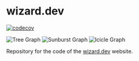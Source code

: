 # wizard.dev
[![codecov](https://codecov.io/gh/zkWildfire/wizard.dev/branch/master/graph/badge.svg?token=NGO19BC6E6)](https://codecov.io/gh/zkWildfire/wizard.dev)

![Tree Graph](https://codecov.io/gh/zkWildfire/wizard.dev/branch/master/graphs/tree.svg?token=NGO19BC6E6)
![Sunburst Graph](https://codecov.io/gh/zkWildfire/wizard.dev/branch/master/graphs/sunburst.svg?token=NGO19BC6E6)
![Icicle Graph](https://codecov.io/gh/zkWildfire/wizard.dev/branch/master/graphs/icicle.svg?token=NGO19BC6E6)

Repository for the code of the [wizard.dev](https://www.wizard.dev) website.
